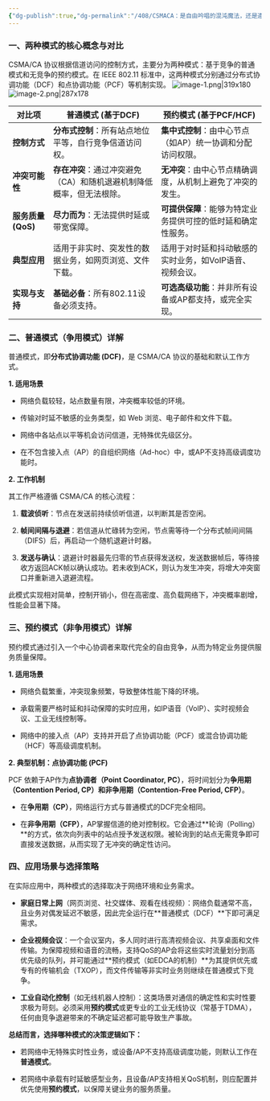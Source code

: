 ```yaml
---
{"dg-publish":true,"dg-permalink":"/408/CSMACA：是自由吟唱的混沌魔法，还是遵循古老契约的序列仪式？🤔","permalink":"/408/CSMACA：是自由吟唱的混沌魔法，还是遵循古老契约的序列仪式？🤔/","dgShowBacklinks":true,"dgShowLocalGraph":true,"dgShowInlineTitle":true}
---
```


### 一、两种模式的核心概念与对比

CSMA/CA 协议根据信道访问的控制方式，主要分为两种模式：基于竞争的普通模式和无竞争的预约模式。在 IEEE 802.11 标准中，这两种模式分别通过分布式协调功能（DCF）和点协调功能（PCF）等机制实现。
![image-1.png|319x180](/img/user/%E9%99%84%E4%BB%B6/image-1.png)![image-2.png|287x178](/img/user/%E9%99%84%E4%BB%B6/image-2.png)

|对比项|普通模式 (基于DCF)|预约模式 (基于PCF/HCF)|
|---|---|---|
|**控制方式**|**分布式控制**：所有站点地位平等，自行竞争信道访问权。|**集中式控制**：由中心节点（如AP）统一协调和分配访问权限。|
|**冲突可能性**|**存在冲突**：通过冲突避免（CA）和随机退避机制降低概率，但无法根除。|**无冲突**：由中心节点精确调度，从机制上避免了冲突的发生。|
|**服务质量(QoS)**|**尽力而为**：无法提供时延或带宽保障。|**可提供保障**：能够为特定业务提供可控的低时延和确定性服务。|
|**典型应用**|适用于非实时、突发性的数据业务，如网页浏览、文件下载。|适用于对时延和抖动敏感的实时业务，如VoIP语音、视频会议。|
|**实现与支持**|**基础必备**：所有802.11设备必须支持。|**可选高级功能**：并非所有设备或AP都支持，或完全实现。|

### 二、普通模式（争用模式）详解

普通模式，即**分布式协调功能 (DCF)**，是 CSMA/CA 协议的基础和默认工作方式。

**1. 适用场景**

- 网络负载较轻，站点数量有限，冲突概率较低的环境。
    
- 传输对时延不敏感的业务类型，如 Web 浏览、电子邮件和文件下载。
    
- 网络中各站点以平等机会访问信道，无特殊优先级区分。
    
- 在不包含接入点（AP）的自组织网络（Ad-hoc）中，或AP不支持高级调度功能时。
    

**2. 工作机制**

其工作严格遵循 CSMA/CA 的核心流程：

1. **载波侦听**：节点在发送前持续侦听信道，以判断其是否空闲。
    
2. **帧间间隔与退避**：若信道从忙碌转为空闲，节点需等待一个分布式帧间间隔（DIFS）后，再启动一个随机退避计时器。
    
3. **发送与确认**：退避计时器最先归零的节点获得发送权，发送数据帧后，等待接收方返回ACK帧以确认成功。若未收到ACK，则认为发生冲突，将增大冲突窗口并重新进入退避流程。
    

此模式实现相对简单，控制开销小，但在高密度、高负载网络下，冲突概率剧增，性能会显著下降。

### 三、预约模式（非争用模式）详解

预约模式通过引入一个中心协调者来取代完全的自由竞争，从而为特定业务提供服务质量保障。

**1. 适用场景**

- 网络负载繁重，冲突现象频繁，导致整体性能下降的环境。
    
- 承载需要严格时延和抖动保障的实时应用，如IP语音（VoIP）、实时视频会议、工业无线控制等。
    
- 网络中的接入点（AP）支持并开启了点协调功能（PCF）或混合协调功能（HCF）等高级调度机制。
    

**2. 典型机制：点协调功能 (PCF)**

PCF 依赖于AP作为**点协调者（Point Coordinator, PC）**，将时间划分为**争用期（Contention Period, CP）**和**非争用期（Contention-Free Period, CFP）**。

- 在**争用期（CP）**，网络运行方式与普通模式的DCF完全相同。
    
- 在**非争用期（CFP）**，AP掌握信道的绝对控制权。它会通过**轮询（Polling）**的方式，依次向列表中的站点授予发送权限。被轮询到的站点无需竞争即可直接发送数据，从而实现了无冲突的确定性访问。

### 四、应用场景与选择策略

在实际应用中，两种模式的选择取决于网络环境和业务需求。

- **家庭日常上网**（网页浏览、社交媒体、观看在线视频）：网络负载通常不高，且业务对偶发延迟不敏感，因此完全运行在**普通模式（DCF）**下即可满足需求。
    
- **企业视频会议**：一个会议室内，多人同时进行高清视频会议、共享桌面和文件传输。为保障视频和语音的流畅，支持QoS的AP会将这些实时流量划分到高优先级的队列，并可能通过**预约模式（如EDCA的机制）**为其提供优先或专有的传输机会（TXOP），而文件传输等非实时业务则继续在普通模式下竞争。
    
- **工业自动化控制**（如无线机器人控制）：这类场景对通信的确定性和实时性要求极为苛刻。必须采用**预约模式**或更专业的工业无线协议（常基于TDMA），任何由竞争退避带来的不确定延迟都可能导致生产事故。
    

**总结而言，选择哪种模式的决策逻辑如下：**

- 若网络中无特殊实时性业务，或设备/AP不支持高级调度功能，则默认工作在**普通模式**。
    
- 若网络中承载有时延敏感型业务，且设备/AP支持相关QoS机制，则应配置并优先使用**预约模式**，以保障关键业务的服务质量。